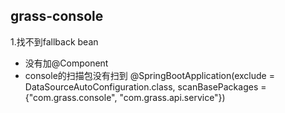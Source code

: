 
## grass-console

1.找不到fallback bean

- 没有加@Component
- console的扫描包没有扫到
@SpringBootApplication(exclude = DataSourceAutoConfiguration.class,
        scanBasePackages = {"com.grass.console", "com.grass.api.service"}) 
        
        